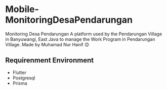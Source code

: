 # Mobile-MonitoringDesaPendarungan
Monitoring Desa Pendarungan A platform used by the Pendarungan Village in Banyuwangi, East Java to manage the Work Program in Pendarungan Village. Made by Muhamad Nur Hanif 😊

## Requirenment Environment
- Flutter
- Postgresql
- Prisma

  
